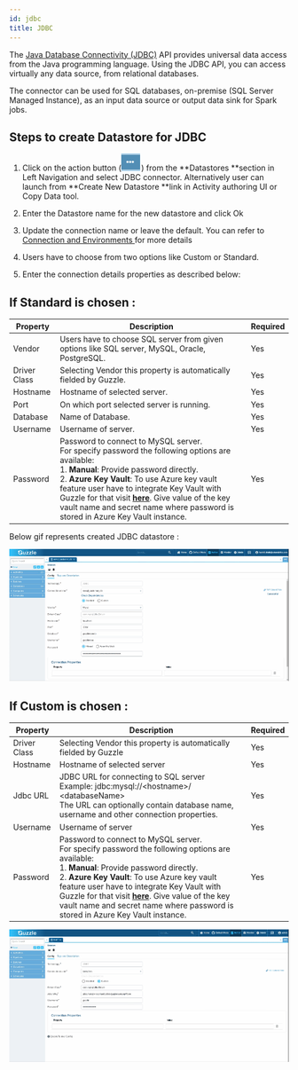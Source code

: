 ```yaml
---
id: jdbc
title: JDBC
---
```


The [Java Database Connectivity (JDBC)](https://docs.oracle.com/javase/tutorial/jdbc/basics/index.html) API provides universal data access from the Java programming language. Using the JDBC API, you can access virtually any data source, from relational databases.

The connector can be used for SQL databases, on-premise (SQL Server Managed Instance), as an input data source or output data sink for Spark jobs.

## Steps to create Datastore for JDBC

1. Click on the action button (![image alt text](/img/docs/how-to-guides/datastores/server_file_system_0.png)) from the **Datastores **section in Left Navigation and select JDBC connector. Alternatively user can launch from **Create New Datastore **link in Activity authoring UI or Copy Data tool.

2. Enter the Datastore name for the new datastore and click Ok

3. Update the connection name or leave the default. You can refer to [Connection and Environments ](../connection_and_environment/connection_and_environment) for more details

4. Users have to choose from two options like Custom or Standard.

5. Enter the connection details properties as described below:

## If Standard is chosen : 
|Property|Description|Required|
|--- |--- |--- |
|Vendor|Users have to choose SQL server from given options like SQL server, MySQL, Oracle, PostgreSQL.|Yes|
|Driver Class|Selecting Vendor this property is automatically fielded by Guzzle.|Yes|
|Hostname|Hostname of selected server.|Yes|
|Port|On which port selected server is running.|Yes|
|Database|Name of Database.|Yes|
|Username|Username of server.|Yes|
|Password|Password to connect to MySQL server.<br/> For specify password the following options are available:<br/>1. **Manual**: Provide password directly. <br/>2. **Azure Key Vault**: To use Azure key vault feature user have to integrate Key Vault with Guzzle for that visit **[here](../features/how_key_vault_is_used_to_integrate_guzzle)**. Give value of the key vault name and secret name where password is stored in Azure Key Vault instance.|Yes|


 Below gif represents created JDBC datastore :


<a href="https://guzzle.justanalytics.com/img/docs/how-to-guides/datastores/jdbc_1.gif" target="_self" >
    <img width="825" src="/img/docs/how-to-guides/datastores/jdbc_1.gif" />
</a>

## If Custom is chosen :

|Property|Description|Required|
|--- |--- |--- |
|Driver Class|Selecting Vendor this property is automatically fielded by Guzzle|Yes|
|Hostname|Hostname of selected server|Yes|
|Jdbc URL|JDBC URL for connecting to SQL server<br /> Example: jdbc:mysql://&lt;hostname&gt;/ &lt;databaseName&gt;<br /> The URL can optionally contain database name, username and other connection properties.|Yes|
|Username|Username of server|Yes|
|Password|Password to connect to MySQL server.<br/> For specify password the following options are available:<br/>1. **Manual**: Provide password directly. <br/>2. **Azure Key Vault**: To use Azure key vault feature user have to integrate Key Vault with Guzzle for that visit **[here](../features/how_key_vault_is_used_to_integrate_guzzle)**. Give value of the key vault name and secret name where password is stored in Azure Key Vault instance.|Yes|

<a href="https://guzzle.justanalytics.com/img/docs/how-to-guides/datastores/jdbc_2.gif" target="_self" >
    <img width="825" src="/img/docs/how-to-guides/datastores/jdbc_2.gif" />
</a>